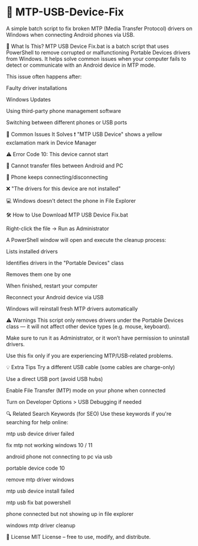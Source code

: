 # 🔧 MTP-USB-Device-Fix
A simple batch script to fix broken MTP (Media Transfer Protocol) drivers on Windows when connecting Android phones via USB.

📌 What Is This?
MTP USB Device Fix.bat is a batch script that uses PowerShell to remove corrupted or malfunctioning Portable Devices drivers from Windows. It helps solve common issues when your computer fails to detect or communicate with an Android device in MTP mode.

This issue often happens after:

Faulty driver installations

Windows Updates

Using third-party phone management software

Switching between different phones or USB ports



🚨 Common Issues It Solves
❗ "MTP USB Device" shows a yellow exclamation mark in Device Manager

⚠️ Error Code 10: This device cannot start

📁 Cannot transfer files between Android and PC

🔄 Phone keeps connecting/disconnecting

❌ "The drivers for this device are not installed"

💻 Windows doesn't detect the phone in File Explorer



🛠 How to Use
Download MTP USB Device Fix.bat

Right-click the file → Run as Administrator

A PowerShell window will open and execute the cleanup process:

Lists installed drivers

Identifies drivers in the "Portable Devices" class

Removes them one by one

When finished, restart your computer

Reconnect your Android device via USB

Windows will reinstall fresh MTP drivers automatically


⚠️ Warnings
This script only removes drivers under the Portable Devices class — it will not affect other device types (e.g. mouse, keyboard).

Make sure to run it as Administrator, or it won’t have permission to uninstall drivers.

Use this fix only if you are experiencing MTP/USB-related problems.



💡 Extra Tips
Try a different USB cable (some cables are charge-only)

Use a direct USB port (avoid USB hubs)

Enable File Transfer (MTP) mode on your phone when connected

Turn on Developer Options > USB Debugging if needed



🔍 Related Search Keywords (for SEO)
Use these keywords if you're searching for help online:

mtp usb device driver failed

fix mtp not working windows 10 / 11

android phone not connecting to pc via usb

portable device code 10

remove mtp driver windows

mtp usb device install failed

mtp usb fix bat powershell

phone connected but not showing up in file explorer

windows mtp driver cleanup



🧾 License
MIT License – free to use, modify, and distribute.
